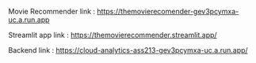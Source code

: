 Movie Recommender link : https://themovierecomender-gev3pcymxa-uc.a.run.app

Streamlit app link : https://themovierecommender.streamlit.app/

Backend link : https://cloud-analytics-ass213-gev3pcymxa-uc.a.run.app/

